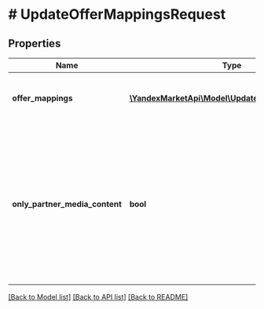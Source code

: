 # # UpdateOfferMappingsRequest

## Properties

Name | Type | Description | Notes
------------ | ------------- | ------------- | -------------
**offer_mappings** | [**\YandexMarketApi\Model\UpdateOfferMappingDTO[]**](UpdateOfferMappingDTO.md) | Перечень товаров, которые нужно добавить или обновить. |
**only_partner_media_content** | **bool** | Будут ли использоваться только переданные вами данные о товарах.  Значение по умолчанию: &#x60;false&#x60;. Чтобы удалить данные, которые добавил Маркет, передайте значение &#x60;true&#x60;. | [optional]

[[Back to Model list]](../../README.md#models) [[Back to API list]](../../README.md#endpoints) [[Back to README]](../../README.md)

